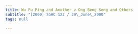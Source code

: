 ```yaml
---
title: Wu Fu Ping and Another v Ong Beng Seng and Others
subtitle: "[2000] SGHC 122 / 29\_June\_2000"
tags: null

---
```


